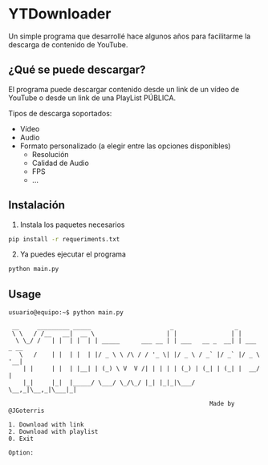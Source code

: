 
# YTDownloader

Un simple programa que desarrollé hace algunos años para facilitarme la descarga de contenido de YouTube.




## ¿Qué se puede descargar?

El programa puede descargar contenido desde un link de un vídeo de YouTube o desde un link de una PlayList PÚBLICA.

Tipos de descarga soportados:
- Vídeo
- Audio
- Formato personalizado (a elegir entre las opciones disponibles)
    - Resolución
    - Calidad de Audio
    - FPS
    - ...
## Instalación

1. Instala los paquetes necesarios
  
  
```bash
pip install -r requeriments.txt
```
2. Ya puedes ejecutar el programa
  
  
```bash
python main.py
```
## Usage

```
usuario@equipo:~$ python main.py

 __     _________ _____                      _                 _
 \ \   / /__   __|  __ \                    | |               | |
  \ \_/ /   | |  | |  | | _____      ___ __ | | ___   __ _  __| | ___ _ __
   \   /    | |  | |  | |/ _ \ \ /\ / / '_ \| |/ _ \ / _` |/ _` |/ _ \ '__|
    | |     | |  | |__| | (_) \ V  V /| | | | | (_) | (_| | (_| |  __/ |
    |_|     |_|  |_____/ \___/ \_/\_/ |_| |_|_|\___/ \__,_|\__,_|\___|_|

                                                        Made by @JGoterris

1. Download with link
2. Download with playlist
0. Exit

Option:
```

